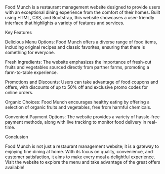 Food Munch is a restaurant management website designed to provide users with an exceptional dining experience from the comfort of their homes. Built using HTML, CSS, and Bootstrap, this website showcases a user-friendly interface that highlights a variety of features and services.

Key Features

Delicious Menu Options: Food Munch offers a diverse range of food items, including original recipes and classic favorites, ensuring that there is something for everyone.

Fresh Ingredients: The website emphasizes the importance of fresh-cut fruits and vegetables sourced directly from partner farms, promoting a farm-to-table experience.

Promotions and Discounts: Users can take advantage of food coupons and offers, with discounts of up to 50% off and exclusive promo codes for online orders.

Organic Choices: Food Munch encourages healthy eating by offering a selection of organic fruits and vegetables, free from harmful chemicals.

Convenient Payment Options: The website provides a variety of hassle-free payment methods, along with live tracking to monitor food delivery in real-time.

Conclusion

Food Munch is not just a restaurant management website; it is a gateway to enjoying fine dining at home. With its focus on quality, convenience, and customer satisfaction, it aims to make every meal a delightful experience. Visit the website to explore the menu and take advantage of the great offers available!


